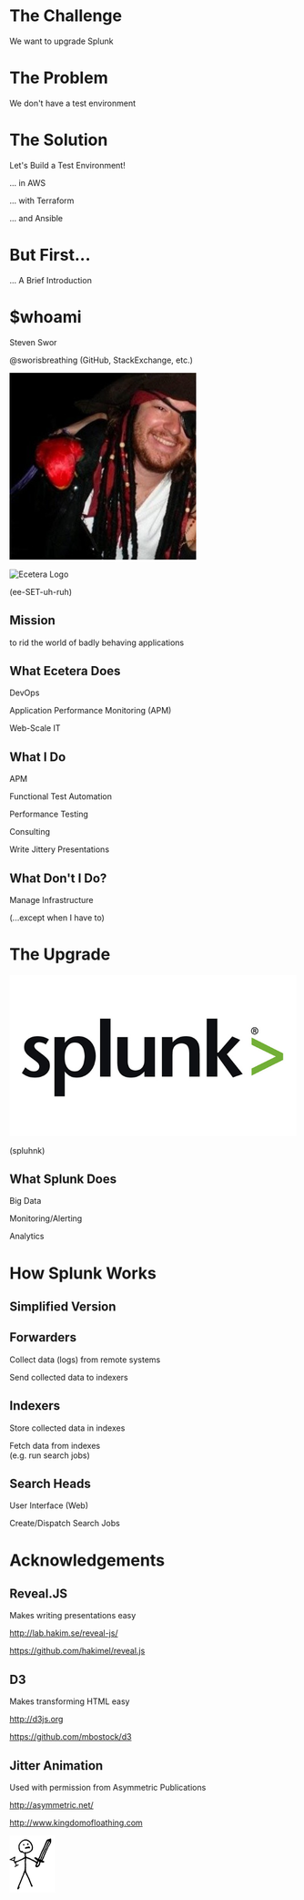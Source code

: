 # The Challenge
We want to upgrade Splunk<!-- .element: class="fragment" data-fragment-index="1" -->



# The Problem
We don't have a test environment<!-- .element: class="fragment" data-fragment-index="1" -->



# The Solution

Let's Build a Test Environment!<!-- .element: class="fragment" data-fragment-index="1" -->

... in AWS<!-- .element: class="fragment" data-fragment-index="2" -->

... with Terraform<!-- .element: class="fragment" data-fragment-index="3" -->

... and Ansible<!-- .element: class="fragment" data-fragment-index="4" -->



# But First...
... A Brief Introduction<!-- .element: class="fragment" data-fragment-index="1" -->



# $whoami

Steven Swor<!-- .element: class="fragment" data-fragment-index="1" -->

@sworisbreathing (GitHub, StackExchange, etc.)<!-- .element: class="fragment" data-fragment-index="2" style="font-size: 1.0em;" -->

![My gravatar](./images/gravatar.jpeg)<!-- .element: class="fragment" data-fragment-index="2" -->



![Ecetera Logo](./images/ecetera_logo_grey.png)

(ee-SET-uh-ruh)<!-- .element: class="fragment" data-fragment-index="1" -->



## Mission

to rid the world of badly behaving applications<!-- .element: class="fragment" data-fragment-index="1" -->



## What Ecetera Does

DevOps<!-- .element: class="fragment" data-fragment-index="1" -->

Application Performance Monitoring (APM)<!-- .element: class="fragment" data-fragment-index="2" -->

Web-Scale IT<!-- .element: class="fragment" data-fragment-index="3" -->



## What I Do

APM<!-- .element: class="fragment" data-fragment-index="1" -->

Functional Test Automation<!-- .element: class="fragment" data-fragment-index="2" -->

Performance Testing<!-- .element: class="fragment" data-fragment-index="3" -->

Consulting<!-- .element: class="fragment" data-fragment-index="4" -->

Write Jittery Presentations<!-- .element: class="fragment" data-fragment-index="5" -->




## What Don't I Do?

Manage Infrastructure<!-- .element: class="fragment" data-fragment-index="1" -->

(...except when I have to) <!-- .element: class="fragment" data-fragment-index="2" -->



# The Upgrade



![Splunk Logo](./images/splunk-logo.png)

(spluhnk)<!-- .element: class="fragment" data-fragment-index="1" -->



## What Splunk Does

Big Data<!-- .element: class="fragment" data-fragment-index="1" -->

Monitoring/Alerting<!-- .element: class="fragment" data-fragment-index="2" -->

Analytics<!-- .element: class="fragment" data-fragment-index="3" -->



# How Splunk Works

## Simplified Version



## Forwarders

Collect data (logs) from remote systems<!-- .element: class="fragment" data-fragment-index="1" -->

Send collected data to indexers<!-- .element: class="fragment" data-fragment-index="2" -->



## Indexers

Store collected data in indexes<!-- .element: class="fragment" data-fragment-index="1" -->

Fetch data from indexes<br />
(e.g. run search jobs)<!-- .element: class="fragment" data-fragment-index="2" -->



## Search Heads

User Interface (Web)<!-- .element: class="fragment" data-fragment-index="1" -->

Create/Dispatch Search Jobs<!-- .element: class="fragment" data-fragment-index="2" -->



# Acknowledgements



## Reveal.JS

Makes writing presentations easy<!-- .element: class="fragment" data-fragment-index="1" -->

http://lab.hakim.se/reveal-js/<!-- .element: class="fragment" data-fragment-index="2" -->

https://github.com/hakimel/reveal.js<!-- .element: class="fragment" data-fragment-index="2" -->



## D3

Makes transforming HTML easy<!-- .element: class="fragment" data-fragment-index="1" -->

http://d3js.org<!-- .element: class="fragment" data-fragment-index="2" -->

https://github.com/mbostock/d3<!-- .element: class="fragment" data-fragment-index="2" -->



## Jitter Animation

Used with permission from Asymmetric Publications<!-- .element: class="fragment" data-fragment-index="1" -->

http://asymmetric.net/<!-- .element: class="fragment" data-fragment-index="2" -->

http://www.kingdomofloathing.com<!-- .element: class="fragment" data-fragment-index="2" -->

![A Splunk Ninja Is You!](./images/leftswordguy.gif)<!-- .element: class="fragment" data-fragment-index="2" -->

